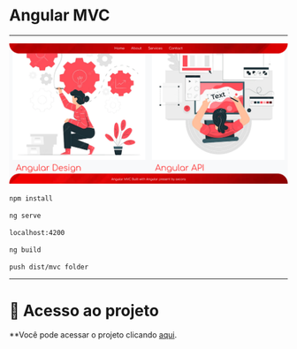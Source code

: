 # Angular MVC

--------------------------------

![angular mvc free download gratis source code](ng.png)

`npm install`

`ng serve`

`localhost:4200`

`ng build`

`push dist/mvc folder`

------------------------------
# 📁 Acesso ao projeto

**Você pode acessar o projeto clicando <a href="">aqui</a>.</p>

